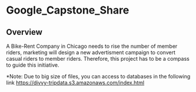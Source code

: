 # Google_Capstone_Share
## Overview
A Bike-Rent Company in Chicago needs to rise the number of member riders, marketing will design a new advertisment campaign to convert casual riders to member riders. Therefore, this project has to be a compass to guide this initiative.

*Note: Due to big size of files, you can access to databases in the following link https://divvy-tripdata.s3.amazonaws.com/index.html 
